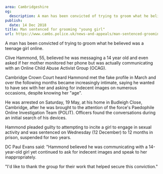 ```yaml
area: Cambridgeshire
og:
  description: A man has been convicted of trying to groom what he believed was a teenage girl online.
publish:
  date: 14 Dec 2018
title: Man sentenced for grooming "young girl"
url: https://www.cambs.police.uk/news-and-appeals/man-sentenced-grooming-young-girl
```

A man has been convicted of trying to groom what he believed was a teenage girl online.

Clive Hammond, 55, believed he was messaging a 14 year old and even asked if her mother monitored her phone but was actually communicating with an Online Child Abuse Activist Group (OCAG).

Cambridge Crown Court heard Hammond met the fake profile in March and over the following months became increasingly intimate, saying he wanted to have sex with her and asking for indecent images on numerous occasions, despite knowing her "age".

He was arrested on Saturday, 19 May, at his home in Budleigh Close, Cambridge, after he was brought to the attention of the force's Paedophile Online Investigation Team (POLIT). Officers found the conversations during an initial search of his devices.

Hammond pleaded guilty to attempting to incite a girl to engage in sexual activity and was sentenced on Wednesday (12 December) to 12 months in prison, suspended for two years.

DC Paul Evans said: "Hammond believed he was communicating with a 14-year-old girl yet continued to ask for indecent images and speak to her inappropriately.

"I'd like to thank the group for their work that helped secure this conviction."
